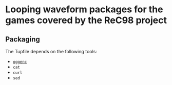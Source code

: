 # Looping waveform packages for the games covered by the ReC98 project

## Packaging

The Tupfile depends on the following tools:

* [`oggenc`](https://rarewares.org/ogg-oggenc.php)
* `cat`
* `curl`
* `sed`
